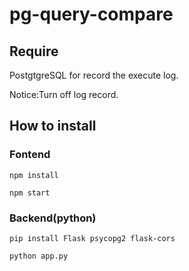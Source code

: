 # pg-query-compare

## Require

PostgtgreSQL for record the execute log.

Notice:Turn off log record.

## How to install

### Fontend

`npm install`

`npm start`

### Backend(python)

`pip install Flask psycopg2 flask-cors`

`python app.py`
